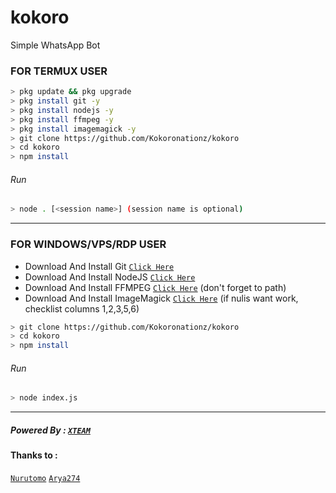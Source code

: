 # kokoro
Simple WhatsApp Bot

### FOR TERMUX USER
```bash
> pkg update && pkg upgrade
> pkg install git -y
> pkg install nodejs -y
> pkg install ffmpeg -y
> pkg install imagemagick -y
> git clone https://github.com/Kokoronationz/kokoro
> cd kokoro
> npm install
```
###### Run
```bash
> node . [<session name>] (session name is optional)
```

---------

### FOR WINDOWS/VPS/RDP USER
* Download And Install Git [`Click Here`](https://git-scm.com/downloads) <br>
* Download And Install NodeJS [`Click Here`](https://nodejs.org/en/download) <br>
* Download And Install FFMPEG [`Click Here`](https://ffmpeg.org/download.html) (don't forget to path) 
* Download And Install ImageMagick [`Click Here`](https://imagemagick.org/script/download.php) (if nulis want work,  checklist columns 1,2,3,5,6) 
```bash
> git clone https://github.com/Kokoronationz/kokoro
> cd kokoro
> npm install
```
###### Run
```bash
> node index.js
```
--------------

##### Powered By : [`XTEAM`](https://api.xteam.xyz) 
#### Thanks to : 
[`Nurutomo`](https://GitHub.com/Nurutomo) 
[`Arya274`](https://GitHub.com/Arya274)
